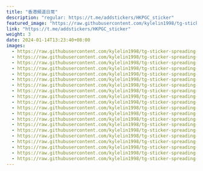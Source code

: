 ```yaml
---
title: "香港頻道日常"
description: "regular: https://t.me/addstickers/HKPGC_sticker"
featured_image: "https://raw.githubusercontent.com/kylelin1998/tg-sticker-spreading-worldwide-images/main/img/b81f2b79-dfc9-4a83-8639-10f5cdc085c9.jpg"
link: "https://t.me/addstickers/HKPGC_sticker"
weight: 3
date: 2024-01-14T13:23:40+08:00
images:
  - https://raw.githubusercontent.com/kylelin1998/tg-sticker-spreading-worldwide-images/main/img/b81f2b79-dfc9-4a83-8639-10f5cdc085c9.jpg
  - https://raw.githubusercontent.com/kylelin1998/tg-sticker-spreading-worldwide-images/main/img/12af196c-02ac-4778-9c64-fd567582eeeb.jpg
  - https://raw.githubusercontent.com/kylelin1998/tg-sticker-spreading-worldwide-images/main/img/df6cb11d-8ff1-40ae-be99-1956f78aed41.jpg
  - https://raw.githubusercontent.com/kylelin1998/tg-sticker-spreading-worldwide-images/main/img/fbe721e2-fe50-4a99-b465-42c65445f521.jpg
  - https://raw.githubusercontent.com/kylelin1998/tg-sticker-spreading-worldwide-images/main/img/81ccc435-b18b-42ad-a613-2664f3f57b2f.jpg
  - https://raw.githubusercontent.com/kylelin1998/tg-sticker-spreading-worldwide-images/main/img/91696ca2-418d-4b30-a2e1-f4f8fd43a89e.jpg
  - https://raw.githubusercontent.com/kylelin1998/tg-sticker-spreading-worldwide-images/main/img/ebed556e-4779-40c0-af25-ae2ecd8be547.jpg
  - https://raw.githubusercontent.com/kylelin1998/tg-sticker-spreading-worldwide-images/main/img/38b9acb3-0863-4923-80fd-98790e9637e0.jpg
  - https://raw.githubusercontent.com/kylelin1998/tg-sticker-spreading-worldwide-images/main/img/2434560a-83f7-43b1-acee-c526187930e1.jpg
  - https://raw.githubusercontent.com/kylelin1998/tg-sticker-spreading-worldwide-images/main/img/1f7c4028-b5c9-4258-b7f0-4fd9909af2b2.jpg
  - https://raw.githubusercontent.com/kylelin1998/tg-sticker-spreading-worldwide-images/main/img/de318183-79d4-42cd-a634-b4899d2c4b95.jpg
  - https://raw.githubusercontent.com/kylelin1998/tg-sticker-spreading-worldwide-images/main/img/79e53c59-f911-4354-b488-1a908d92eccd.jpg
  - https://raw.githubusercontent.com/kylelin1998/tg-sticker-spreading-worldwide-images/main/img/7f6fc77f-76dc-4955-8040-7296bc145eea.jpg
  - https://raw.githubusercontent.com/kylelin1998/tg-sticker-spreading-worldwide-images/main/img/d748bd08-053d-407c-8f67-5626f559dcbb.jpg
  - https://raw.githubusercontent.com/kylelin1998/tg-sticker-spreading-worldwide-images/main/img/2ed51c2f-20ac-4e28-9675-b7d37a00475b.jpg
  - https://raw.githubusercontent.com/kylelin1998/tg-sticker-spreading-worldwide-images/main/img/00acdf8c-1f9d-4ec2-b24c-4beaf0deec15.jpg
  - https://raw.githubusercontent.com/kylelin1998/tg-sticker-spreading-worldwide-images/main/img/14af9421-7710-42ac-bc65-b49b95cc1f47.jpg
  - https://raw.githubusercontent.com/kylelin1998/tg-sticker-spreading-worldwide-images/main/img/64032f6a-6e9a-4639-b076-ae04a0d419d5.jpg
  - https://raw.githubusercontent.com/kylelin1998/tg-sticker-spreading-worldwide-images/main/img/d2f517a8-81c2-4260-af9e-aa8f0ec6c587.jpg
  - https://raw.githubusercontent.com/kylelin1998/tg-sticker-spreading-worldwide-images/main/img/44981c9a-e860-450f-9925-0391955cacc1.jpg
---
```

